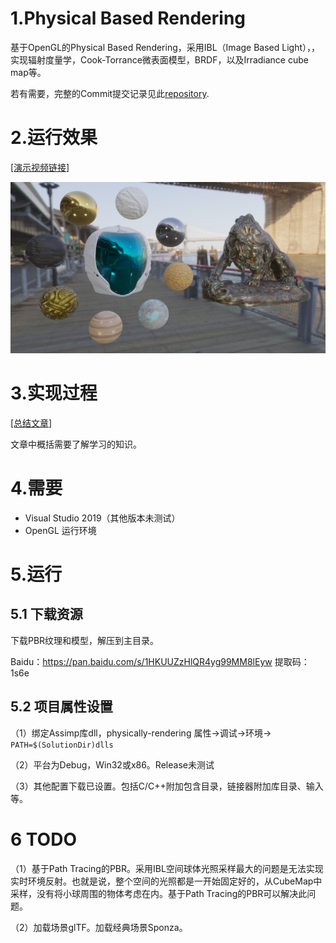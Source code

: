 # 1.Physical Based Rendering

基于OpenGL的Physical Based Rendering，采用IBL（Image Based Light），，实现辐射度量学，Cook-Torrance微表面模型，BRDF，以及Irradiance cube map等。

若有需要，完整的Commit提交记录见此[repository](https://github.com/douysu/physically-rendering).

# 2.运行效果

[[演示视频链接]](https://www.bilibili.com/video/BV1TV411z7qe)

<img src="../result/PBR-OpenGL.jpg" width=800 >

# 3.实现过程

[[总结文章]](https://zhuanlan.zhihu.com/p/176474625)

文章中概括需要了解学习的知识。

# 4.需要

- Visual Studio 2019（其他版本未测试）
- OpenGL 运行环境

# 5.运行

## 5.1 下载资源

下载PBR纹理和模型，解压到主目录。

Baidu：https://pan.baidu.com/s/1HKUUZzHlQR4yg99MM8lEyw 提取码：1s6e

## 5.2 项目属性设置

（1）绑定Assimp库dll，physically-rendering 属性->调试->环境-> ``PATH=$(SolutionDir)dlls``

（2）平台为Debug，Win32或x86。Release未测试

（3）其他配置下载已设置。包括C/C++附加包含目录，链接器附加库目录、输入等。

# 6 TODO

（1）基于Path Tracing的PBR。采用IBL空间球体光照采样最大的问题是无法实现实时环境反射。也就是说，整个空间的光照都是一开始固定好的，从CubeMap中采样，没有将小球周围的物体考虑在内。基于Path Tracing的PBR可以解决此问题。

（2）加载场景glTF。加载经典场景Sponza。
